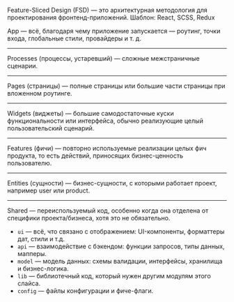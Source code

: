 Feature-Sliced Design (FSD) — это архитектурная методология для проектирования фронтенд-приложений.
Шаблон: React, SCSS, Redux

App — всё, благодаря чему приложение запускается — роутинг, точки входа, глобальные стили, провайдеры и т. д.

---

Processes (процессы, устаревший) — сложные межстраничные сценарии.

---


Pages (страницы) — полные страницы или большие части страницы при вложенном роутинге.

---


Widgets (виджеты) — большие самодостаточные куски функциональности или интерфейса, обычно реализующие целый пользовательский сценарий.

---

Features (фичи) — повторно используемые реализации целых фич продукта, то есть действий, приносящих бизнес-ценность пользователю.

---

Entities (сущности) — бизнес-сущности, с которыми работает проект, например user или product.

---

Shared — переиспользуемый код, особенно когда она отделена от специфики проекта/бизнеса, хотя это не обязательно.


* `ui` — всё, что связано с отображением: UI-компоненты, форматтеры дат, стили и т.д.
* `api` — взаимодействие с бэкендом: функции запросов, типы данных, мапперы.
* `model` — модель данных: схемы валидации, интерфейсы, хранилища и бизнес-логика.
* `lib` — библиотечный код, который нужен другим модулям этого слайса.
* `config` — файлы конфигурации и фиче-флаги.

